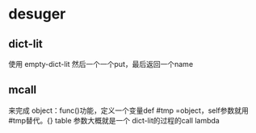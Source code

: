 # desuger
## dict-lit  
  使用 empty-dict-lit 然后一个一个put，最后返回一个name
## mcall
  来完成 object：func()功能，定义一个变量def #tmp =object，self参数就用#tmp替代。{} table 参数大概就是一个 dict-lit的过程的call lambda